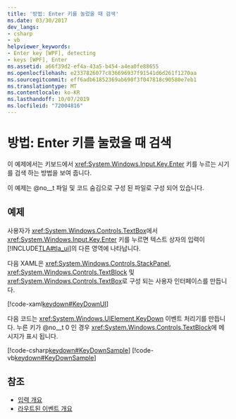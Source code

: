 ```yaml
---
title: '방법: Enter 키를 눌렀을 때 검색'
ms.date: 03/30/2017
dev_langs:
- csharp
- vb
helpviewer_keywords:
- Enter key [WPF], detecting
- keys [WPF], Enter
ms.assetid: a66f39d2-ef4a-43a5-b454-a4ea0fe88655
ms.openlocfilehash: e2337826077c836696937f91541d6d261f1270aa
ms.sourcegitcommit: eff6adb61852369ab690f3f047818c90580e7eb1
ms.translationtype: MT
ms.contentlocale: ko-KR
ms.lasthandoff: 10/07/2019
ms.locfileid: "72004816"
---
```

# <a name="how-to-detect-when-the-enter-key-pressed"></a>방법: Enter 키를 눌렀을 때 검색
이 예제에서는 키보드에서 <xref:System.Windows.Input.Key.Enter> 키를 누르는 시기를 검색 하는 방법을 보여 줍니다.  
  
 이 예제는 @no__t 파일 및 코드 숨김으로 구성 된 파일로 구성 되어 있습니다.  
  
## <a name="example"></a>예제  
 사용자가 <xref:System.Windows.Controls.TextBox>에서 <xref:System.Windows.Input.Key.Enter> 키를 누르면 텍스트 상자의 입력이 [!INCLUDE[TLA#tla_ui](../../../../includes/tlasharptla-ui-md.md)]의 다른 영역에 나타납니다.  
  
 다음 XAML은 <xref:System.Windows.Controls.StackPanel>, <xref:System.Windows.Controls.TextBlock> 및 <xref:System.Windows.Controls.TextBox>로 구성 되는 사용자 인터페이스를 만듭니다.  
  
 [!code-xaml[keydown#KeyDownUI](~/samples/snippets/csharp/VS_Snippets_Wpf/KeyDown/CSharp/Window1.xaml#keydownui)]  
  
 다음 코드는 <xref:System.Windows.UIElement.KeyDown> 이벤트 처리기를 만듭니다.  누른 키가 @no__t 0 인 경우 <xref:System.Windows.Controls.TextBlock>에 메시지가 표시 됩니다.  
  
 [!code-csharp[keydown#KeyDownSample](~/samples/snippets/csharp/VS_Snippets_Wpf/KeyDown/CSharp/Window1.xaml.cs#keydownsample)]
 [!code-vb[keydown#KeyDownSample](~/samples/snippets/visualbasic/VS_Snippets_Wpf/KeyDown/VisualBasic/Window1.xaml.vb#keydownsample)]  
  
## <a name="see-also"></a>참조

- [입력 개요](input-overview.md)
- [라우트된 이벤트 개요](routed-events-overview.md)

